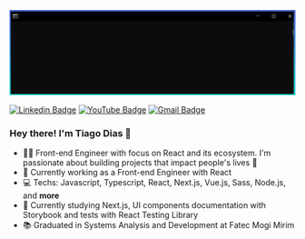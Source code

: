 ![](https://raw.githubusercontent.com/TiagoDiass/tiagodiass.github.io/master/assets/img/profile-readme.gif)

[![Linkedin Badge](https://img.shields.io/badge/-LinkedIn-blue?style=flat-square&logo=Linkedin&logoColor=white&link=https://www.linkedin.com/in/tiagodiass/)](https://www.linkedin.com/in/tiagodiass/)
[![YouTube Badge](https://img.shields.io/badge/-YouTube-E70404?style=flat-square&logo=Youtube&logoColor=white&link=https://www.youtube.com/@TiagoDiass2)](https://www.youtube.com/@TiagoDiass2)
[![Gmail Badge](https://img.shields.io/badge/-tiago.costadiasss@gmail.com-c14438?style=flat-square&logo=Gmail&logoColor=white&link=mailto:tiago.costadiasss@gmail.com)](mailto:tiago.costadiasss@gmail.com)

<!-- [![CV Badge](https://img.shields.io/badge/-Curriculum-2E4053?style=flat-square&labelColor=2E4053&&logo=read-the-docs&logoColor=white&link=https://https://docs.google.com/document/d/1uGZ5D8FRUDrYahXtus0G6G1Ti_9Ozvu2yINYgPCsWpo/edit?usp=sharing)](https://docs.google.com/document/d/1uGZ5D8FRUDrYahXtus0G6G1Ti_9Ozvu2yINYgPCsWpo/edit?usp=sharing) -->

### Hey there! I'm Tiago Dias 👋

- :man_technologist: Front-end Engineer with focus on React and its ecosystem. I'm passionate about building projects that impact people's lives :dizzy:
- :briefcase: Currently working as a Front-end Engineer with React
- 💻 Techs: Javascript, Typescript, React, Next.js, Vue.js, Sass, Node.js, and **more**
- 🔎 Currently studying Next.js, UI components documentation with Storybook and tests with React Testing Library
- :books: Graduated in Systems Analysis and Development at Fatec Mogi Mirim



